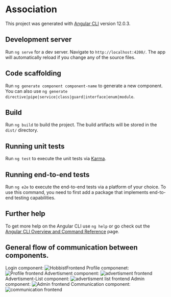 # Association

This project was generated with [Angular CLI](https://github.com/angular/angular-cli) version 12.0.3.

## Development server

Run `ng serve` for a dev server. Navigate to `http://localhost:4200/`. The app will automatically reload if you change any of the source files.

## Code scaffolding

Run `ng generate component component-name` to generate a new component. You can also use `ng generate directive|pipe|service|class|guard|interface|enum|module`.

## Build

Run `ng build` to build the project. The build artifacts will be stored in the `dist/` directory.

## Running unit tests

Run `ng test` to execute the unit tests via [Karma](https://karma-runner.github.io).

## Running end-to-end tests

Run `ng e2e` to execute the end-to-end tests via a platform of your choice. To use this command, you need to first add a package that implements end-to-end testing capabilities.

## Further help

To get more help on the Angular CLI use `ng help` or go check out the [Angular CLI Overview and Command Reference](https://angular.io/cli) page.


## General flow of communication between components.

Login component:
![HobbistFrontend](https://user-images.githubusercontent.com/57487655/198681913-924a8fd5-01de-4e40-b3a4-ed9dcb2c7fab.png)
Profile componenet:
![Profile frontend](https://user-images.githubusercontent.com/57487655/198682055-94a6f31b-26ad-40a2-aa5e-6f2980eda71f.png)
Advertisment component:
![advertisment frontend](https://user-images.githubusercontent.com/57487655/198682114-24f40efa-76e9-4830-8022-8185aef4f683.png)
Advertisment-List component:
![advertisment list frontend](https://user-images.githubusercontent.com/57487655/198682250-e61035fc-beb9-44f1-aeca-37e9669181ef.png)
Admin component:
![Admin frontend](https://user-images.githubusercontent.com/57487655/198682329-d6bede5e-ad1d-42d4-967c-2c388540f552.png)
Communication component:
![communication frontend](https://user-images.githubusercontent.com/57487655/198682461-6fabc054-5f2b-4320-812c-0a83541b8069.png)

